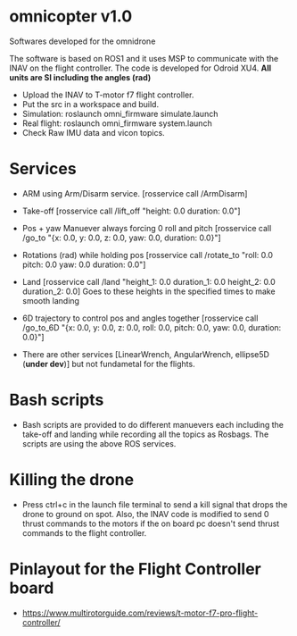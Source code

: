 # omnicopter v1.0
Softwares developed for the omnidrone

The software is based on ROS1 and it uses MSP to communicate with the INAV on the flight controller. The code is developed for Odroid XU4.
**All units are SI including the angles (rad)**

- Upload the INAV to T-motor f7 flight controller.
- Put the src in a workspace and build.
- Simulation: roslaunch omni_firmware simulate.launch
- Real flight: roslaunch omni_firmware system.launch
- Check Raw IMU data and vicon topics.

# Services 
- ARM using Arm/Disarm service. [rosservice call /ArmDisarm]
- Take-off [rosservice call /lift_off "height: 0.0 duration: 0.0"]
- Pos + yaw Manuever always forcing 0 roll and pitch [rosservice call /go_to "{x: 0.0, y: 0.0, z: 0.0, yaw: 0.0, duration: 0.0}"]
- Rotations (rad) while holding pos [rosservice call /rotate_to "roll: 0.0 pitch: 0.0 yaw: 0.0 duration: 0.0"]
- Land [rosservice call /land "height_1: 0.0 duration_1: 0.0 height_2: 0.0 duration_2: 0.0]
    Goes to these heights in the specified times to make smooth landing
- 6D trajectory to control pos and angles together [rosservice call /go_to_6D "{x: 0.0, y: 0.0, z: 0.0, roll: 0.0, pitch: 0.0, yaw: 0.0, duration: 0.0}"]

- There are other services [LinearWrench, AngularWrench, ellipse5D (**under dev**)] but not fundametal for the flights.

# Bash scripts
- Bash scripts are provided to do different manuevers each including the take-off and landing while recording all the topics as Rosbags. The scripts are using the above ROS services.

# Killing the drone
- Press ctrl+c in the launch file terminal to send a kill signal that drops the drone to ground on spot. Also, the INAV code is modified to send 0 thrust commands to the motors if the on board pc doesn't send thrust commands to the flight controller.

# Pinlayout for the Flight Controller board
- https://www.multirotorguide.com/reviews/t-motor-f7-pro-flight-controller/
